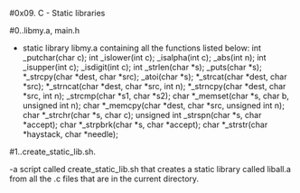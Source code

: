 #0x09. C - Static libraries

#0..libmy.a, main.h
-  static library libmy.a containing all the functions listed below:
		int _putchar(char c);
		int _islower(int c);
		_isalpha(int c);
		_abs(int n);
		int _isupper(int c);
		_isdigit(int c);
		int _strlen(char *s);
		_puts(char *s);
		*_strcpy(char *dest, char *src);
		_atoi(char *s);
		*_strcat(char *dest, char *src);
		*_strncat(char *dest, char *src, int n);
		*_strncpy(char *dest, char *src, int n);
		_strcmp(char *s1, char *s2);
		char *_memset(char *s, char b, unsigned int n);
		char *_memcpy(char *dest, char *src, unsigned int n);
		char *_strchr(char *s, char c);
		unsigned int _strspn(char *s, char *accept);
		char *_strpbrk(char *s, char *accept);
		char *_strstr(char *haystack, char *needle);

#1..create_static_lib.sh.

-a script called create_static_lib.sh that creates a static library called liball.a from all the .c files that are in the current directory.

